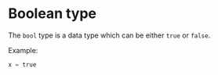 # Boolean type

The `bool` type is a data type which can be either `true` or `false`.

Example:

```Python
x = true
```
